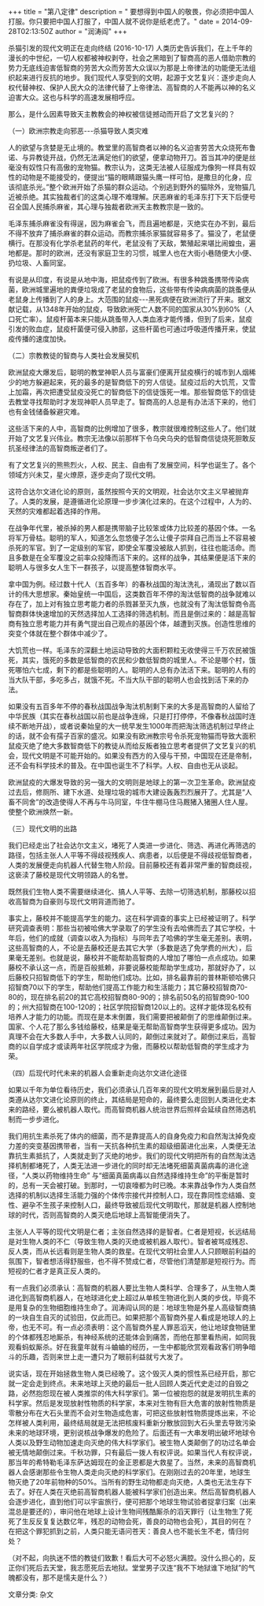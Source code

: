 +++
title = "第八定律"
description = " 要想得到中国人的敬畏，你必须把中国人打服。你只要把中国人打服了，中国人就不说你是纸老虎了。"
date = 2014-09-28T02:13:50Z
author = "润涛阎"
+++





杀猫引发的现代文明正在走向终结 (2016-10-17)
人类历史告诉我们，在上千年的漫长的中世纪，一切人权都被神权剥夺，社会之黑暗到了智商高的恶人借助宗教的势力无底线迫害低智商的劳苦大众而劳苦大众误以为那是上帝律法的功能便无法组织起来进行反抗的地步。我们现代人享受到的文明，起源于文艺复兴：逐步走向人权代替神权、保护人民大众的法律代替了上帝律法、高智商的人不能再以神的名义迫害大众。这也与科学的高速发展相呼应。

那么，是什么因素导致天主教教会的神权被信徒撼动而开启了文艺复兴的？

（一）欧洲宗教走向邪恶---杀猫导致人类灾难

人的欲望与贪婪是无止境的。教堂里的高智商者以神的名义迫害劳苦大众烧死布鲁诺、与异教徒开战，仍然无法满足他们的欲望，便拿动物开刀。首当其冲的便是丝毫没有奴性只有高傲的宠物猫。教宗认为，这类无法被人征服成为像狗一样具有奴性的动物是不能接受的，便提出“猫的眼睛跟猫头鹰一样可怕，是撒旦的化身，应该彻底杀光。”整个欧洲开始了杀猫的群众运动。个别逃到野外的猫除外，宠物猫几近被杀绝。其实独裁者们的这类心理不难理解。厌恶麻雀的毛泽东打下天下后便号召全国人民捕杀麻雀，其心理与独裁者欧洲天主教教宗是一致的。

毛泽东捕杀麻雀没有得逞，因为麻雀会飞，而且遍地都是，灭绝实在办不到，最后不得不放弃了捕杀麻雀的群众运动。而教宗捕杀家猫就容易多了。猫没了，老鼠便横行。在那没有化学杀老鼠药的年代，老鼠没有了天敌，繁殖起来堪比闹蝗虫，遍地都是。那时的欧洲，还没有家庭卫生的习惯，城里人也在大街小巷随便大小便、扔垃圾、人畜同室。

有说是从印度，有说是从地中海，把鼠疫传到了欧洲。有很多种跳蚤携带传染病菌，欧洲城里遍地的粪便垃圾成了老鼠的食物后，这些带有传染病病菌的跳蚤便从老鼠身上传播到了人的身上。大范围的鼠疫---黑死病便在欧洲流行了开来。据文献记载，从1348年开始的鼠疫，导致欧洲死亡人数不同的国家从30%到60%（人口死亡率）。鼠疫杆菌本来只能从跳蚤带入人类血液才能传播，但到了后来，鼠疫引发的败血症，鼠疫杆菌便可侵入肺部，这些杆菌也可通过呼吸道传播开来，使鼠疫传播的速度加快。

（二）宗教教徒的智商与人类社会发展契机

欧洲鼠疫大爆发后，聪明的教堂神职人员与富豪们便离开鼠疫横行的城市到人烟稀少的地方躲避起来，死的最多的是智商低下的穷人信徒。鼠疫过后的大饥荒，又雪上加霜，再次把遭受鼠疫没死亡的智商低下的信徒饿死一堆。那些智商低下的信徒去教堂寻找帮助时才发现神职人员早走了。智商高的人总是有办法活下来的，他们也有金钱储备躲避灾难。

这些活下来的人中，高智商的比例增加了很多，教宗就很难控制这些人了。他们就开始了文艺复兴伟业。教宗无法像以前那样下令乌央乌央的低智商信徒烧死胆敢反抗圣经律法的高智商叛逆者们了。

有了文艺复兴的熊熊烈火，人权、民主、自由有了发展空间，科学也诞生了。各个领域方兴未艾，星火燎原，逐步走向了现代文明。

这符合达尔文进化论的原则，虽然按照今天的文明观，社会达尔文主义早被抛弃了。人类的发展，是遵循进化论原理一步步演化过来的。在这个过程中，人为的、天然的灾难都起着选择的作用。

在战争年代里，被杀掉的男人都是携带脑子比较笨或体力比较差的基因个体。一名将军万骨枯。聪明的军人，知道怎么忽悠傻子怎么让傻子崇拜自己而当上不容易被杀死的军官。到了一定级别的军官，即使全军覆没被敌人抓到，往往也能活命。而且多数是在全军覆没之前率众投降而活下来的。这样的战争，其结果便是活下来的聪明人与很多女人生下一群孩子，以提高整体智商水平。

拿中国为例。经过数十代人（五百多年）的春秋战国的淘汰洗礼，涌现出了数以百计的伟大思想家。秦始皇统一中国后，这类数百年不停的淘汰低智商的战争就难以存在了，加上对有独立思考能力者的杀戮甚至灭九族，也就没有了淘汰低智商令高智商群体快速增加的天然选择加人工选择的筛选机制。而且是倒过来的：越是高智商有独立思考能力并有勇气提出自己观点的基因个体，越遭到灭族。创造性思维的突变个体就在整个群体中减少了。

大饥荒也一样。毛泽东的深翻土地运动导致的大面积颗粒无收使得三千万农民被饿死，其实，饿死的多数是低智商的农民和少数低智商的城里人。不论是哪个村，饿死哪怕六七成，剩下的都是些聪明的人。聪明的人总有办法活下来。聪明的人有的当大队干部，多吃多占，就饿不死。不当大队干部的聪明人也会找到活下来的办法。

如果没有五百多年不停的春秋战国战争淘汰机制剩下来的大多是高智商的人留给了中华民族（其实在春秋战国以前也是战争连绵，只是打打停停，不像春秋战国时连续不断地开战），或者说秦始皇的大一统早发生1000年而把淘汰筛选机制过早终止的话，就不会有孺子百家的盛况。如果没有欧洲教宗号令杀死宠物猫而导致大面积鼠疫灭绝了绝大多数智商低下的教徒从而给反叛者独立思考者提供了文艺复兴的机会，现代文明是不可能开始的。如果没有西方的入侵与干预，中国现在还是帝制，还不会有科学技术的普及。在中国也诞生不了科学。人权、自由也无从谈起。

欧洲鼠疫的大爆发导致的另一强大的文明则是地球上的第一次卫生革命。欧洲鼠疫过去后，修厕所、建下水道、处理垃圾的城市大建设轰轰烈烈展开了。尤其是“人畜不同舍”的改造使得人不再与牛马同室，牛住牛棚马住马厩猪入猪圈人住人屋。使整个欧洲焕然一新。

（三）现代文明的出路

我们已经走出了社会达尔文主义，堵死了人类进一步进化、筛选、再进化再筛选的路径，包括主张人人平等不得歧视残疾人、病患者，以后便是不得歧视低智商者，人类的发展便走向机器人代替生物人阶段。目前藤校还有着非常严重的智商歧视，这亵渎了藤校是现代文明领路人的名誉。

既然我们生物人类不需要继续进化、搞人人平等、去除一切筛选机制，那藤校以招收高智商为自豪则与现代文明背道而驰了。

事实上，藤校并不能提高学生的能力。这在科学调查的事实上已经被证明了。科学研究调查表明：那些当初被哈佛大学录取了的学生没有去哈佛而去了其它学校，十年后，他们的成就（调查以收入为指标）与同年去了哈佛的学生毫无差别。表明，这些高智商的人，不论是去藤校还是去其它大学（多数是选了免学费的州大），后果毫无差别。也就是说，藤校并不能帮助高智商的人增加了哪怕一点点成功。如果藤校不承认这一点，而是百般抵赖，非要说藤校能帮助学生成功，那就好办了，以后藤校只招智商低下的学生，帮助他们成功。比如，排名最靠前的普林斯顿哈佛只招智商70以下的学生，帮助他们提高工作能力和生活能力；其它藤校招智商70-80的，现在排名前20的其它高校招智商80-90的；排名前50名的招智商90-100的；州大招智商在100-120的；社区学院招智商120以上的。这样才能体现名校有培养人才能力的功能。而现在是本末倒置，我们需要把被颠倒了的思维颠倒过来。国家、个人花了那么多钱给藤校，结果是毫无帮助高智商学生获得更多成功。因为真理不会在大多数人手中，大多数人认同的，颠倒过来就对了。颠倒过来后，高智商的以自学成才或读两年社区学院成才为傲，而藤校以帮助低智商的学生成才为荣。

（四）后现代时代未来的机器人会重新走向达尔文进化途径

如果以千年为单位看待历史，我们必须承认几百年来的现代文明发展到最后是对人类遵从达尔文进化论原则的终止，其结局是短命的，最终要么走回到人类进化史本来的路经，要么被机器人取代。而高智商机器人统治世界后照样会延续自然筛选机制而一步步进化。

我们用抗生素杀死了体内的细菌，而不是靠提高人的自身免疫力和自然淘汰掉免疫力差的突变基因携带者，当有一天抗各种抗生素的超级细菌进化出来，人类便无法靠抗生素抵抗了，人类就走到了灭绝的地步。我们的现代文明把所有的自然淘汰选择机制都堵死了，人类无法进一步进化的同时却无法堵死细菌真菌病毒的进化途径，“人类以药物维持生命” 与“细菌真菌病毒以自然选择维持生命”的平衡是暂时的，总有一天会被打破。到那时，一切哀嚎都为时已晚。本来靠战争作为人类自然选择的机制以选择生活能力强的个体传宗接代并控制人口，现在靠同性恋结婚、变性、避孕不生孩子来控制人口，最终导致被后现代文明取代，那就是机器人控制地球的时代，否则高智商的人类灭绝后地球上高智能便消失了。

主张人人平等的现代文明是仁者；主张自然选择的是智者。仁者是短视，长远结局是对生物人类的不仁（导致生物人类的灭绝或被机器人取代）。智者被骂成残忍、反人类，而从长远看则是生物人类的救星。在现代文明社会里人人只顾眼前利益的氛围下，智者想活得舒服些，也不得不赞成仁者，尽管他们清楚那是短视行为。而短视的仁者才是真正反人类的。

有一点我们必须承认：高智商的机器人要比生物人类科学、合理多了，从生物人类进化到高智商机器人，在地球进化史上超过从单核生物进化到人类的步伐，毕竟不是用复杂的生物细胞维持生命了。润涛阎认同的是：地球生物是外星人高级智商搞的一块自生自灭的试验田，仅此而已。如果把那个高智商外星人看成是地球人的上帝，也无不可。有一点必须表明：这个高智商外星人罪恶滔天，他让地球食物链里的个体都残忍地厮杀，有神经系统的还能体会到痛苦，而他在那里看热闹，如同我观看蚂蚁厮杀。好在我童年就有斗蛐蛐的经历，一生中都能欣赏观看政客们明争暗斗的乐趣，否则来世上走一遭只为了眼前利益就亏大发了。

说实话，现在开始拯救生物人类已经晚了。这个毁灭人类的惯性系已经开启，那它就一定会走到终点。未来地球上灭绝的最后一批人回顾人类近代史走过的自毁之路，必然抱怨现在被人类推崇的伟大科学家们。第一位被抱怨的就是发明抗生素的科学家。然后是发现放射性物质的科学家，本来对生物有巨大危害的放射性物质是零散分布在大石头里而不会对生物造成危害，可把这些放射性物质提炼出来，不论怎样被人类利用，最终结局就是无法把核废料重新分散放回到大石头里去导致污染未来的地球环境，更别说核战争爆发的危险了。后面还有一大串发明出破坏地球令人类以及野生动物加速走向灭绝的伟大科学家们。被生物人类颠倒了的功过名单会被无情地颠倒过来。千秋功罪，只有最后一拨人有权评说。如果当代人有权评说，那当年的希特勒毛泽东萨达姆现在的金正恩都是大救星了。当然，未来的高智商机器人会感谢那些令生物人类走向灭绝的科学家们。在刚刚过去的20年里，地球生物灭绝了20年前物种的50%。当所有的野生动物都走向灭绝，人类也无法生存下去了。好在人类在灭绝前高智商机器人能被科学家们创造出来。然后高智商机器人会逐步进化，直到他们可以宇宙旅行，便可把那个地球生物试验者捉拿归案（出来混总是要还的），审问他在地球上设计生物间残酷厮杀的滔天罪行（让生物生了死死了生反反复复达数亿年，残忍的动物会死，善良的动物也会死），其目的何在？在把这个罪犯抓到之前，人类只能无语问苍天：善良人也不能长生不老，情归何处？

（对不起，向执迷不悟的教徒们致歉！看后大可不必怒火满腔。没什么担心的，反正你们死后去天堂，我志愿死后去地狱。堂堂男子汉连“我不下地狱谁下地狱”的气魄都没有，那不是懦夫是什么？）

文章分类: 杂文
